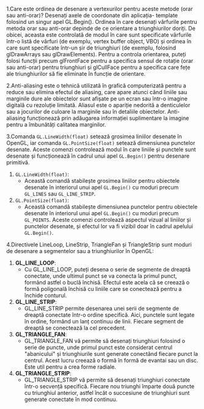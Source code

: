 1.Care este ordinea de desenare a vertexurilor pentru aceste metode (orar sau anti-orar)? Desenați axele de coordonate din aplicația- template folosind un singur apel GL.Begin().
Ordinea în care desenați vârfurile pentru metoda orar sau anti-orar depinde de ce orientare a triunghiurilor doriți. De obicei, aceasta este controlată de modul în care sunt specificate vârfurile într-o listă de vârfuri (de exemplu, vertex buffer object, VBO) și ordinea în care sunt specificate într-un șir de triunghiuri (de exemplu, folosind glDrawArrays sau glDrawElements).
Pentru a controla orientarea, puteți folosi funcții precum glFrontFace pentru a specifica sensul de rotație (orar sau anti-orar) pentru triunghiuri și glCullFace pentru a specifica care fețe ale triunghiurilor să fie eliminate în funcție de orientare.


2.Anti-aliasing este o tehnică utilizată în grafică computerizată pentru a reduce sau elimina efectul de aliasing, care apare atunci când liniile sau marginile dure ale obiectelor sunt afișate pe un ecran sau într-o imagine digitală cu rezoluție limitată. Aliasul este o apariție nedorită a denticulelor sau a jocurilor de culoare la marginile sau în detaliile obiectelor.
Anti-aliasing funcționează prin adăugarea informației suplimentare la imagine pentru a îmbunătăți calitatea marginilor. 


3.Comanda `GL.LineWidth(float)` setează grosimea liniilor desenate în OpenGL, iar comanda `GL.PointSize(float)` setează dimensiunea punctelor desenate. Aceste comenzi controlează modul în care liniile și punctele sunt desenate și funcționează în cadrul unui apel `GL.Begin()` pentru desenare primitivă.
1) `GL.LineWidth(float)`:
   - Această comandă stabilește grosimea liniilor pentru obiectele desenate în interiorul unui apel `GL.Begin()` cu moduri precum `GL_LINES` sau `GL_LINE_STRIP`.
2) `GL.PointSize(float)`:
   - Această comandă stabilește dimensiunea punctelor pentru obiectele desenate în interiorul unui apel `GL.Begin()` cu moduri precum `GL_POINTS`.
Aceste comenzi controlează aspectul vizual al liniilor și punctelor desenate, și efectul lor va fi vizibil doar în cadrul apelului `GL.Begin()`.


4.Directivele LineLoop, LineStrip, TriangleFan și TriangleStrip sunt moduri de desenare a segmentelor sau a triunghiurilor în OpenGL:
1) **GL_LINE_LOOP**:
   - Cu GL_LINE_LOOP, puteți desena o serie de segmente de dreaptă conectate, unde ultimul punct se va conecta la primul punct, formând astfel o buclă închisă. Efectul este acela că se creează o formă poligonală închisă cu liniile care se conectează pentru a închide conturul.
2) **GL_LINE_STRIP**:
   - GL_LINE_STRIP permite desenarea unei serii de segmente de dreaptă conectate într-o ordine specifică. Aici, punctele sunt legate în ordine, formând un lanț continuu de linii. Fiecare segment de dreaptă se conectează la cel precedent.
3) **GL_TRIANGLE_FAN**:
   - GL_TRIANGLE_FAN vă permite să desenați triunghiuri folosind o serie de puncte, unde primul punct este considerat centrul "abanicului" și triunghiurile sunt generate conectând fiecare punct la centrul. Acest lucru creează o formă în formă de evantai sau un disc. Este util pentru a crea forme radiale.
4) **GL_TRIANGLE_STRIP**:
   - GL_TRIANGLE_STRIP vă permite să desenați triunghiuri conectate într-o secvență specifică. Fiecare nou triunghi împarte două puncte cu triunghiul anterior, astfel încât o succesiune de triunghiuri sunt generate conectate în mod continuu.
